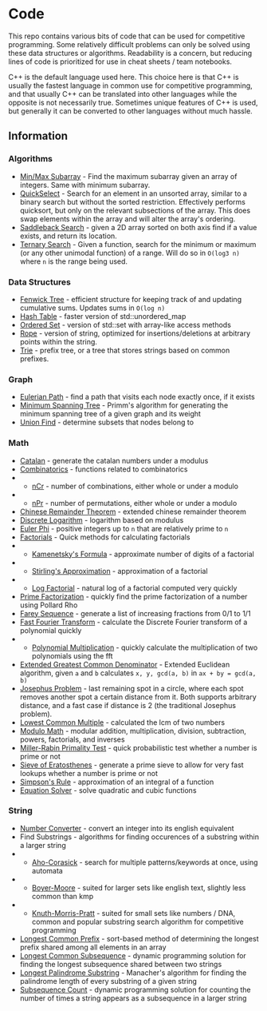 # Code

This repo contains various bits of code that can be used for competitive programming. Some relatively difficult problems can only be solved using these data structures or algorithms. Readability is a concern, but reducing lines of code is prioritized for use in cheat sheets / team notebooks.

C++ is the default language used here. This choice here is that C++ is usually the fastest language in common use for competitive programming, and that usually C++ can be translated into other languages while the opposite is not necessarily true. Sometimes unique features of C++ is used, but generally it can be converted to other languages without much hassle.

## Information

### Algorithms

* [Min/Max Subarray](./snippets/algorithm/minmax_subarray.cpp) - Find the maximum subarray given an array of integers. Same with minimum subarray.
* [QuickSelect](./snippets/algorithm/quickselect.cpp) - Search for an element in an unsorted array, similar to a binary search but without the sorted restriction. Effectively performs quicksort, but only on the relevant subsections of the array. This does swap elements within the array and will alter the array's ordering.
* [Saddleback Search](./snippets/algorithm/saddleback_seach.cpp) - given a 2D array sorted on both axis find if a value exists, and return its location.
* [Ternary Search](./snippets/algorithm/ternary_search.cpp) - Given a function, search for the minimum or maximum (or any other unimodal function) of a range. Will do so in `O(log3 n)` where `n` is the range being used.

### Data Structures

* [Fenwick Tree](./snippets/data_structures/fenwick.cpp) - efficient structure for keeping track of and updating cumulative sums. Updates sums in `O(log n)`
* [Hash Table](./snippets/data_structures/hashtable.cpp) - faster version of std::unordered_map
* [Ordered Set](./snippets/data_structures/ordered_set.cpp) - version of std::set with array-like access methods
* [Rope](./snippets/data_structures/rope.cpp) - version of string, optimized for insertions/deletions at arbitrary points within the string.
* [Trie](./snippets/data_structure/trie.cpp) - prefix tree, or a tree that stores strings based on common prefixes.

### Graph

* [Eulerian Path](./snippets/graph/eulerian_path.cpp) - find a path that visits each node exactly once, if it exists
* [Minimum Spanning Tree](./snippets/graph/mst.cpp) - Primm's algorithm for generating the minimum spanning tree of a given graph and its weight
* [Union Find](./snippets/graph/union_find.cpp) - determine subsets that nodes belong to

### Math

* [Catalan](./snippets/math/catalan.cpp) - generate the catalan numbers under a modulus
* [Combinatorics](./snippets/math/combinatorics.cpp) - functions related to combinatorics
* * [nCr](./snippets/math/combinatorics.cpp) - number of combinations, either whole or under a modulo
* * [nPr](./snippets/math/combinatorics.cpp) - number of permutations, either whole or under a modulo
* [Chinese Remainder Theorem](./snippets/math/crt.cpp) - extended chinese remainder theorem
* [Discrete Logarithm](./snippets/math/discretelog.cpp) - logarithm based on modulus
* [Euler Phi](./snippets/math/euler_totient.cpp) - positive integers up to `n` that are relatively prime to `n`
* [Factorials](./snippets/math/factorial.cpp) - Quick methods for calculating factorials
* * [Kamenetsky's Formula](./snippets/math/factorial.cpp) - approximate number of digits of a factorial
* * [Stirling's Approximation](./snippets/math/factorial.cpp) - approximation of a factorial
* * [Log Factorial](./snippets/math/factorial.cpp) - natural log of a factorial computed very quickly
* [Prime Factorization](./snippets/math/factorization.cpp) - quickly find the prime factorization of a number using Pollard Rho
* [Farey Sequence](./snippets/math/farey.cpp) - generate a list of increasing fractions from 0/1 to 1/1
* [Fast Fourier Transform](./snippets/math/fft.cpp) - calculate the Discrete Fourier transform of a polynomial quickly
* * [Polynomial Multiplication](./snippets/math/fft.cpp) - quickly calculate the multiplication of two polynomials using the fft
* [Extended Greatest Common Denominator](./snippets/math/gcd.cpp) - Extended Euclidean algorithm, given `a` and `b` calculates `x, y, gcd(a, b)` in `ax + by = gcd(a, b)`
* [Josephus Problem](./snippets/math/josephus.cpp) - last remaining spot in a circle, where each spot removes another spot a certain distance from it. Both supports arbitrary distance, and a fast case if distance is 2 (the traditional Josephus problem).
* [Lowest Common Multiple](./snippets/math/lcm.cpp) - calculated the lcm of two numbers
* [Modulo Math](./snippets/math/modulo.cpp) - modular addition, multiplication, division, subtraction, powers, factorials, and inverses
* [Miller-Rabin Primality Test](./snippets/math/prime_check.cpp) - quick probabilistic test whether a number is prime or not
* [Sieve of Eratosthenes](./snippets/math/prime_sieve.cpp) - generate a prime sieve to allow for very fast lookups whether a number is prime or not
* [Simpson's Rule](./snippets/math/simpsons.cpp) - approximation of an integral of a function
* [Equation Solver](./snippets/math/solve_equations.cpp) - solve quadratic and cubic functions

### String

* [Number Converter](./snippets/string/int_to_english.cpp) - convert an integer into its english equivalent
* Find Substrings - algorithms for finding occurences of a substring within a larger string
* * [Aho-Corasick](./snippets/string/aho_corasick.cpp) - search for multiple patterns/keywords at once, using automata
* * [Boyer-Moore](./snippets/string/boyer_moore.cpp) - suited for larger sets like english text, slightly less common than kmp
* * [Knuth-Morris-Pratt](./snippets/string/kmp.cpp) - suited for small sets like numbers / DNA, common and popular substring search algorithm for competitive programming
* [Longest Common Prefix](./snippets/string/lcp.cpp) - sort-based method of determining the longest prefix shared among all elements in an array
* [Longest Common Subsequence](./snippets/string/lcs.cpp) - dynamic programming solution for finding the longest subsequence shared between two strings
* [Longest Palindrome Substring](./snippets/string/manacher.cpp) - Manacher's algorithm for finding the palindrome length of every substring of a given string
* [Subsequence Count](./snippets/string/subsequence.cpp) - dynamic programming solution for counting the number of times a string appears as a subsequence in a larger string
